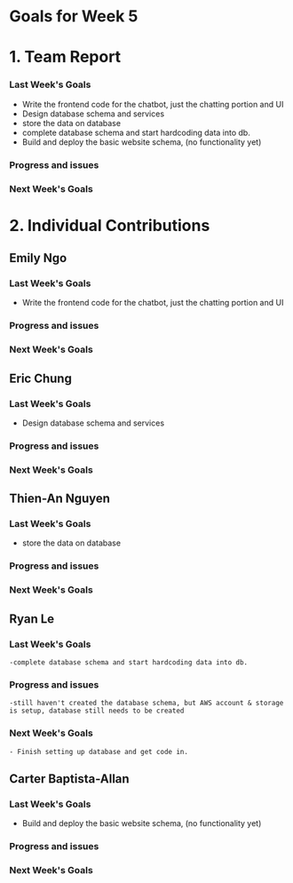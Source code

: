 # Goals for Week 5

# 1. Team Report
<status update for TA here>

<agenda for team meeting here>

### Last Week's Goals
- Write the frontend code for the chatbot, just the chatting portion and UI
- Design database schema and services
- store the data on database
- complete database schema and start hardcoding data into db.
- Build and deploy the basic website schema, (no functionality yet)
### Progress and issues

### Next Week's Goals

# 2. Individual Contributions
## Emily Ngo
### Last Week's Goals
- Write the frontend code for the chatbot, just the chatting portion and UI

### Progress and issues

### Next Week's Goals

## Eric Chung
### Last Week's Goals
- Design database schema and services
### Progress and issues

### Next Week's Goals


## Thien-An Nguyen
### Last Week's Goals
- store the data on database
### Progress and issues

### Next Week's Goals


## Ryan Le
### Last Week's Goals
    -complete database schema and start hardcoding data into db.
### Progress and issues
    -still haven't created the database schema, but AWS account & storage is setup, database still needs to be created
### Next Week's Goals
    - Finish setting up database and get code in. 


## Carter Baptista-Allan
### Last Week's Goals
- Build and deploy the basic website schema, (no functionality yet)
### Progress and issues

### Next Week's Goals


